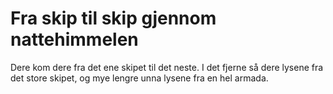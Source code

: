 # Fra skip til skip gjennom nattehimmelen

Dere kom dere fra det ene skipet til det neste. I det fjerne så dere lysene fra det store skipet, og mye lengre unna lysene fra en hel armada. 